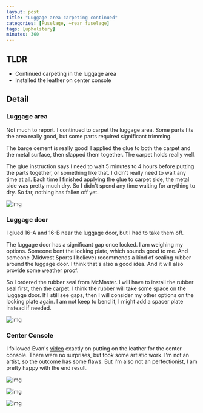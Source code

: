 ```yaml
---
layout: post
title: "Luggage area carpeting continued"
categories: [Fuselage, ~rear_fuselage]
tags: [upholstery]
minutes: 360
---
```


## TLDR

- Continued carpeting in the luggage area
- Installed the leather on center console

## Detail

### Luggage area

Not much to report. I continued to carpet the luggage area. Some parts fits the area really good, but some parts required significant trimming.

The barge cement is really good! I applied the glue to both the carpet and the metal surface, then slapped them together. The carpet holds really well.

The glue instruction says I need to wait 5 minutes to 4 hours before putting the parts together, or something like that. I didn't really need to wait any time at all. Each time I finished applying the glue to carpet side, the metal side was pretty much dry. So I didn't spend any time waiting for anything to dry. So far, nothing has fallen off yet.

![img](https://lh3.googleusercontent.com/pw/AP1GczNxQUdlCMX5pGV9TCRYR4fd4Z8GwQWacf7ePPV2Fmx3vmCIqFkLe44MxYc_fvWLxUQQzYET4l-V3Cstq3BESLuKtY5iXt9kL209Nx_pulKw6sj4VUQf7hoxFb4ossmDdIjjuvlP9GtcX1IcVLXqKd55lA=w2274-h1712-s-no-gm?authuser=0)

### Luggage door

I glued 16-A and 16-B near the luggage door, but I had to take them off.

The luggage door has a significant gap once locked. I am weighing my options. Someone bent the locking plate, which sounds good to me. And someone (Midwest Sports I believe) recommends a kind of sealing rubber around the luggage door. I think that's also a good idea. And it will also provide some weather proof.

So I ordered the rubber seal from McMaster. I will have to install the rubber seal first, then the carpet. I think the rubber will take some space on the luggage door. If I still see gaps, then I will consider my other options on the locking plate again. I am not keep to bend it, I might add a spacer plate instead if needed.

![img](https://lh3.googleusercontent.com/pw/AP1GczMtzgDzAJXy7JgjVf5lqgIb8K8V00eBm3bMvhRgns55wf0KuWk61vGiEPqgNYVJZoFG5rwOCID-bSuSlMaptwMV0El12qt4ohXeQpPZXCFCDrdeXd9Y-zyDMwEciVVY5MgZJiZq1bUUoIMBKcXfil_jAA=w2274-h1712-s-no-gm?authuser=0)

### Center Console

I followed Evan's [video](https://www.youtube.com/watch?v=IoBYTvSrca8&list=PLQcGDbAAIZb00QsNn6om0xTirTiVaLn3h&index=16) exactly on putting on the leather for the center console. There were no surprises, but took some artistic work. I'm not an artist, so the outcome has some flaws. But I'm also not an perfectionist, I am pretty happy with the end result.

![img](https://lh3.googleusercontent.com/pw/AP1GczNbW6Rd_rRCU7eVD6IeRFf6wa_hrujvxdBjcNswYMazLk9ftP3sqkSSI_HiKlRIrNDCbE0JzsH_ghGnZWEUoH_Sd2rzmJusw9AIC5l1mVpNdPzTXXuBAUIQ0s7PGcKo8_FavYXcz4DAknHDQZhdt8zT2Q=w1290-h1712-s-no-gm?authuser=0)

![img](https://lh3.googleusercontent.com/pw/AP1GczM6eyho2KPsCTNLm8Lm379PCRhdrZ_45tpaShfZUnJw4YLp0yto0J4q5G6VesEmL89II3BXkgZ_j9jWMYYOCr8ZDk9rLZ408sq5jHipEE-05dvOuC64yufZ0SDbbanlzEEpPEL_8OVDSmp1YDipEskKCw=w1290-h1712-s-no-gm?authuser=0)

![img](https://lh3.googleusercontent.com/pw/AP1GczNWO4xW1Gr69S9CDDB-IR7sihQhceker80wNX-AGy8ZPHAVzCoGBwIOHLh38Sri-myT8zjYd86ieKhI7wMqu_PbryjGdgEx-QYBhcDCzP_Pq6wBHM9ycR5olX1zBqufxplTVLxrY5F9cY-uBhmX9bS7TQ=w2274-h1712-s-no-gm?authuser=0)
